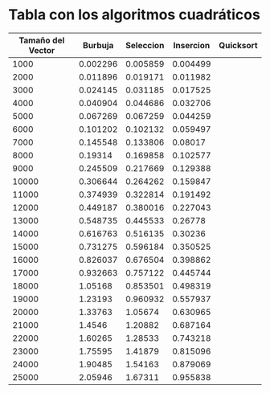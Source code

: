 # Tabla con los algoritmos cuadráticos

| Tamaño del Vector | Burbuja | Seleccion | Insercion | Quicksort |
|-------------------|---------|-----------|-----------|-----------|
|1000|0.002296|0.005859|0.004499|
|2000|0.011896|0.019171|0.011982|
|3000|0.024145|0.031185|0.017525|
|4000|0.040904|0.044686|0.032706|
|5000|0.067269|0.067259|0.044259|
|6000|0.101202|0.102132|0.059497|
|7000|0.145548|0.133806|0.08017|
|8000|0.19314|0.169858|0.102577|
|9000|0.245509|0.217669|0.129388|
|10000|0.306644|0.264262|0.159847|
|11000|0.374939|0.322814|0.191492|
|12000|0.449187|0.380016|0.227043|
|13000|0.548735|0.445533|0.26778|
|14000|0.616763|0.516135|0.30236|
|15000|0.731275|0.596184|0.350525|
|16000|0.826037|0.676504|0.398862|
|17000|0.932663|0.757122|0.445744|
|18000|1.05168|0.853501|0.498319|
|19000|1.23193|0.960932|0.557937|
|20000|1.33763|1.05674|0.630965|
|21000|1.4546|1.20882|0.687164|
|22000|1.60265|1.28533|0.743218|
|23000|1.75595|1.41879|0.815096|
|24000|1.90485|1.54163|0.879069|
|25000|2.05946|1.67311|0.955838|
